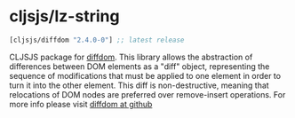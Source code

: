 # cljsjs/lz-string

[](dependency)
```clojure
[cljsjs/diffdom "2.4.0-0"] ;; latest release
```
[](/dependency)

CLJSJS package for [diffdom](https://github.com/pieroxy/lz-string). This library allows the abstraction of differences between DOM elements as a "diff" object, representing the sequence of modifications that must be applied to one element in order to turn it into the other element. This diff is non-destructive, meaning that relocations of DOM nodes are preferred over remove-insert operations. For more info please visit [diffdom at github](https://github.com/fiduswriter/diffDOM)
